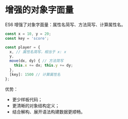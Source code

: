 # 增强的对象字面量

ES6 增强了对象字面量：属性名简写、方法简写、计算属性名。

```javascript
const x = 10, y = 20;
const key = 'score';

const player = {
  x, // 属性名简写，相当于 x: x
  y,
  move(dx, dy) { // 方法简写
    this.x += dx; this.y += dy;
  },
  [key]: 1500 // 计算属性名
};
```

优势：
- 更少样板代码；
- 更清晰的对象结构定义；
- 结合解构、展开语法构建数据更顺畅。
